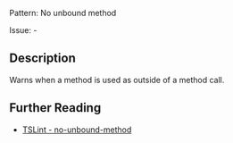 Pattern: No unbound method

Issue: -

## Description

Warns when a method is used as outside of a method call.

## Further Reading

* [TSLint - no-unbound-method](https://palantir.github.io/tslint/rules/no-unbound-method)